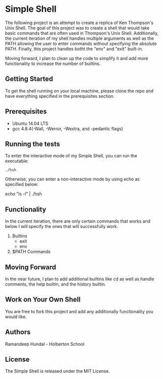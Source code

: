 # Simple Shell

The following project is an attempt to create a replica of Ken Thompson's Unix
Shell. The goal of this project was to create a shell that would take basic
commands that are often used in Thompson's Unix Shell. Additionally, the current
iteration of my shell handles multiple arguments as well as the PATH allowing
the user to enter commands without specifying the absolute PATH. Finally,
this project handles botht the "env" and "exit" built-in.

Moving forward, I plan to clean up the code to simplify it and add more
functionality to increase the number of builtins.

## Getting Started

To get the shell running on your local machine, please clone the repo and have
everything specified in the prerequisites section.

## Prerequisites

* Ubuntu 14.04 LTS
* gcc 4.8.4(-Wall, -Werror, -Wextra, and -pedantic flags)

## Running the tests

To enter the interactive mode of my Simple Shell, you can run the executable:

```
./hsh
```

Otherwise, you can enter a non-interactive mode by using echo as specified
below:

echo "ls -l" | ./hsh

## Functionality

In the current iteration, there are only certain commands that works and below I
will specify the ones that will successfully work.

1. Builtins
	* exit
	* env
2. $PATH Commands

## Moving Forward

In the near future, I plan to add additional builtins like cd as well as handle
comments, the help builtin, and the history builtin.

## Work on Your Own Shell

You are free to fork this project and add any additionally functionality you
would like.

## Authors

Ramandeep Hundal - Holberton School

## License

The Simple Shell is released under the MIT License.
